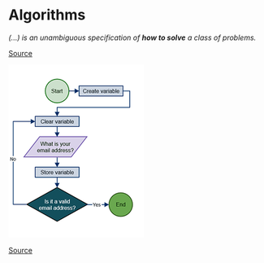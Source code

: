 # Algorithms

_(...) is an unambiguous specification of **how to solve** a class of problems._

[Source](https://en.wikipedia.org/wiki/Algorithm)

![Algorithms](../_Assets/images/algorithms.png)

[Source](http://study.com/academy/lesson/what-is-an-algorithm-in-programming-definition-examples-analysis.html)
